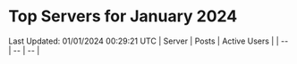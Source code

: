 # Top Servers for January 2024
Last Updated: 01/01/2024 00:29:21 UTC
| Server | Posts | Active Users |
| -- | -- | -- |
